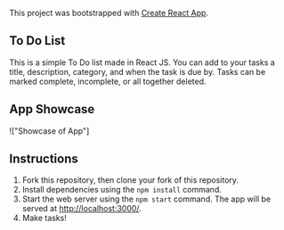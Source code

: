 This project was bootstrapped with [Create React App](https://github.com/facebook/create-react-app).

## To Do List

This is a simple To Do list made in React JS. You can add to your tasks a title, description, category, and when the task is due by. Tasks can be marked complete, incomplete, or all together deleted. 

## App Showcase

!["Showcase of App"]

## Instructions

1. Fork this repository, then clone your fork of this repository.
2. Install dependencies using the `npm install` command.
3. Start the web server using the `npm start` command. The app will be served at <http://localhost:3000/>. 
4. Make tasks!

